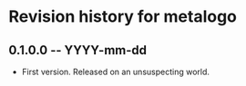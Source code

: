 # Revision history for metalogo

## 0.1.0.0 -- YYYY-mm-dd

* First version. Released on an unsuspecting world.
